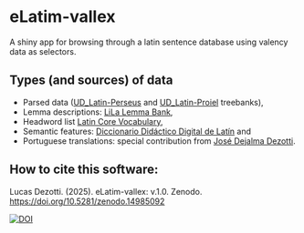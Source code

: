 # eLatim-vallex
A shiny app for browsing through a latin sentence database using valency data as selectors.

## Types (and sources) of data

* Parsed data ([UD\_Latin-Perseus](https://github.com/UniversalDependencies/UD_Latin-Perseus) and [UD\_Latin-Proiel](https://github.com/UniversalDependencies/UD_Latin-PROIEL) treebanks),
* Lemma descriptions: [LiLa Lemma Bank](https://github.com/CIRCSE/LiLa_Lemma-Bank),
* Headword list [Latin Core Vocabulary](https://dcc.dickinson.edu/latin-core-list1),
* Semantic features: [Diccionario Didáctico Digital de Latín](http://repositorios.fdi.ucm.es/DiccionarioDidacticoLatin/) and 
* Portuguese translations: special contribution from [José Dejalma Dezotti](http://lattes.cnpq.br/8771278588762734).


## How to cite this software:

Lucas Dezotti. (2025). eLatim-vallex: v.1.0. Zenodo. https://doi.org/10.5281/zenodo.14985092

[![DOI](https://zenodo.org/badge/DOI/10.5281/zenodo.14985092.svg)](https://doi.org/10.5281/zenodo.14985092)



